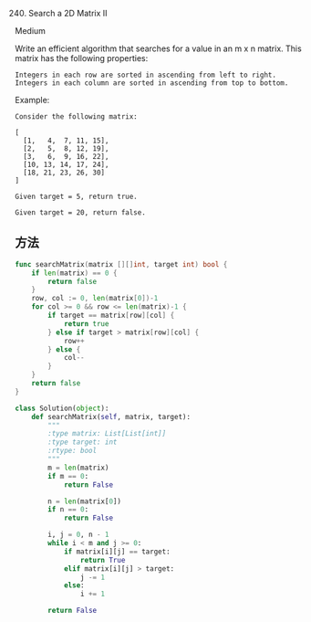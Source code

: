 240. Search a 2D Matrix II

Medium

Write an efficient algorithm that searches for a value in an m x n matrix. This matrix has the following properties:

    Integers in each row are sorted in ascending from left to right.  
    Integers in each column are sorted in ascending from top to bottom.

Example:

```
Consider the following matrix:

[
  [1,   4,  7, 11, 15],
  [2,   5,  8, 12, 19],
  [3,   6,  9, 16, 22],
  [10, 13, 14, 17, 24],
  [18, 21, 23, 26, 30]
]

Given target = 5, return true.

Given target = 20, return false.

```


## 方法 

```go
func searchMatrix(matrix [][]int, target int) bool {
    if len(matrix) == 0 {
        return false
	}
	row, col := 0, len(matrix[0])-1
	for col >= 0 && row <= len(matrix)-1 {
		if target == matrix[row][col] {
			return true
		} else if target > matrix[row][col] {
			row++
		} else {
			col--
		}
	}
	return false
}
```

```python
class Solution(object):
    def searchMatrix(self, matrix, target):
        """
        :type matrix: List[List[int]]
        :type target: int
        :rtype: bool
        """
        m = len(matrix)
        if m == 0:
            return False

        n = len(matrix[0])
        if n == 0:
            return False

        i, j = 0, n - 1
        while i < m and j >= 0:
            if matrix[i][j] == target:
                return True
            elif matrix[i][j] > target:
                j -= 1
            else:
                i += 1

        return False
```